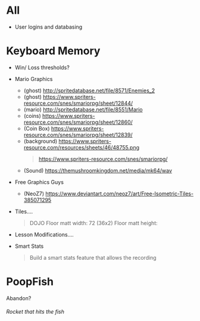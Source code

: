 # All

- User logins and databasing


# Keyboard Memory

- Win/ Loss thresholds?


- Mario Graphics

  - (ghost) http://spritedatabase.net/file/8571/Enemies_2
  - (ghost) https://www.spriters-resource.com/snes/smariorpg/sheet/12844/
  - (mario) http://spritedatabase.net/file/8551/Mario
  - (coins) https://www.spriters-resource.com/snes/smariorpg/sheet/12860/
  - (Coin Box) https://www.spriters-resource.com/snes/smariorpg/sheet/12839/
  - (background) https://www.spriters-resource.com/resources/sheets/46/48755.png
    > https://www.spriters-resource.com/snes/smariorpg/
  - (Sound) https://themushroomkingdom.net/media/mk64/wav


- Free Graphics Guys

  - (NeoZ7) https://www.deviantart.com/neoz7/art/Free-Isometric-Tiles-385071295


- Tiles....
  > DOJO
    > Floor matt width:  72 (36x2)
    > Floor matt height:


- Lesson Modifications....


- Smart Stats
  > Build a smart stats feature that allows the recording



# PoopFish

Abandon?

###### Rocket that hits the fish
